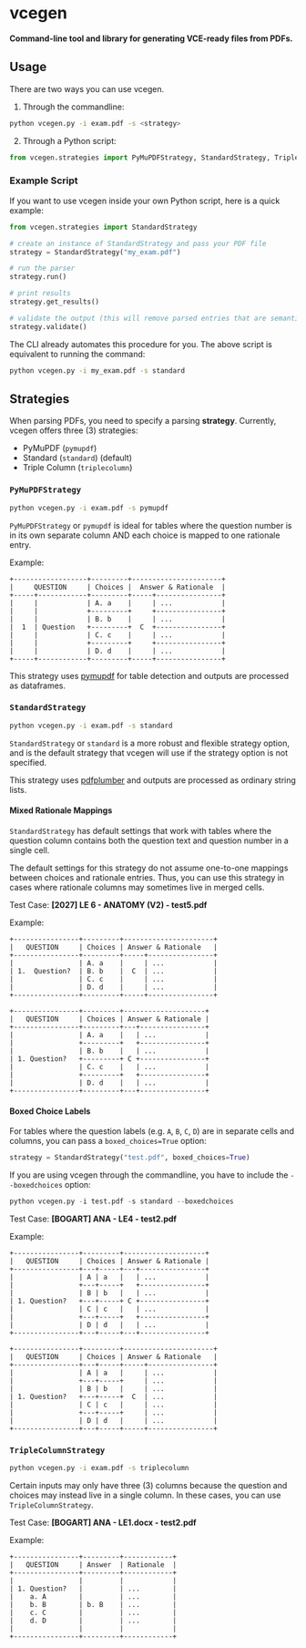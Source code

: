 # vcegen

**Command-line tool and library for generating VCE-ready files from PDFs.**

## Usage

There are two ways you can use vcegen.

1. Through the commandline:

```sh
python vcegen.py -i exam.pdf -s <strategy>
```

2. Through a Python script:

```python
from vcegen.strategies import PyMuPDFStrategy, StandardStrategy, TripleColumnStrategy
```

### Example Script

If you want to use vcegen inside your own Python script, here is a quick example:

```python
from vcegen.strategies import StandardStrategy

# create an instance of StandardStrategy and pass your PDF file
strategy = StandardStrategy("my_exam.pdf")

# run the parser
strategy.run()

# print results
strategy.get_results()

# validate the output (this will remove parsed entries that are semantically invalid)
strategy.validate()
```

The CLI already automates this procedure for you. The above script is equivalent to running the command:

```sh
python vcegen.py -i my_exam.pdf -s standard
```

## Strategies

When parsing PDFs, you need to specify a parsing **strategy**. Currently, vcegen offers three (3) strategies:

* PyMuPDF (`pymupdf`)
* Standard (`standard`) (default)
* Triple Column (`triplecolumn`)

### `PyMuPDFStrategy`

```sh
python vcegen.py -i exam.pdf -s pymupdf
```

`PyMuPDFStrategy` or `pymupdf` is ideal for tables where the question number is in its own separate column AND each choice is mapped to one rationale entry.

Example:

```
+------------------+---------+----------------------+
|     QUESTION     | Choices |  Answer & Rationale  |
+-----+------------+---------+-----+----------------+
|     |            | A. a    |     | ...            |
|     |            +---------+     +----------------+
|     |            | B. b    |     | ...            |
|  1  | Question   +---------+  C  +----------------+
|     |            | C. c    |     | ...            |
|     |            +---------+     +----------------+
|     |            | D. d    |     | ...            |
+-----+------------+---------+-----+----------------+
```

This strategy uses [pymupdf](https://pymupdf.readthedocs.io/) for table detection and outputs are processed as dataframes.

### `StandardStrategy`

```sh
python vcegen.py -i exam.pdf -s standard
```

`StandardStrategy` or `standard` is a more robust and flexible strategy option, and is the default strategy that vcegen will use if the strategy option is not specified.

This strategy uses [pdfplumber](https://github.com/jsvine/pdfplumber) and outputs are processed as ordinary string lists.

#### Mixed Rationale Mappings

`StandardStrategy` has default settings that work with tables where the question column contains both the question text and question number in a single cell. 

The default settings for this strategy do not assume one-to-one mappings between choices and rationale entries. Thus, you can use this strategy in cases where rationale columns may sometimes live in merged cells.

Test Case: **[2027] LE 6 - ANATOMY (V2) - test5.pdf**

Example:

```
+----------------+---------+----------------------+
|   QUESTION     | Choices | Answer & Rationale   |
+----------------+---------+-----+----------------+
|                | A. a    |     | ...            |
| 1.  Question?  | B. b    |  C  | ...            |
|                | C. c    |     | ...            |
|                | D. d    |     | ...            |
+----------------+---------+-----+----------------+
```

```
+----------------+---------+--------------------+
|   QUESTION     | Choices | Answer & Rationale |
+----------------+---------+---+----------------+
|                | A. a    |   | ...            |
|                +---------+   +----------------+
|                | B. b    |   | ...            |
| 1. Question?   +---------+ C +----------------+
|                | C. c    |   | ...            |
|                +---------+   +----------------+
|                | D. d    |   | ...            |
+----------------+---------+---+----------------+
```

#### Boxed Choice Labels

For tables where the question labels (e.g. `A`, `B`, `C`, `D`) are in separate cells and columns, you can pass a `boxed_choices=True` option:

```python
strategy = StandardStrategy("test.pdf", boxed_choices=True)
```

If you are using vcegen through the commandline, you have to include the `--boxedchoices` option:

```python
python vcegen.py -i test.pdf -s standard --boxedchoices
```

Test Case: **[BOGART] ANA - LE4 - test2.pdf**

Example:

```
+----------------+---------+--------------------+
|   QUESTION     | Choices | Answer & Rationale |
+----------------+---+-----+---+----------------+
|                | A | a   |   | ...            |
|                +---+-----+   +----------------+
|                | B | b   |   | ...            |
| 1. Question?   +---+-----+ C +----------------+
|                | C | c   |   | ...            |
|                +---+-----+   +----------------+
|                | D | d   |   | ...            |
+----------------+---+-----+---+----------------+
```

```
+----------------+---------+----------------------+
|   QUESTION     | Choices | Answer & Rationale   |
+----------------+---+-----+-----+----------------+
|                | A | a   |     | ...            |
|                +---+-----+     | ...            |
|                | B | b   |     | ...            |
| 1. Question?   +---+-----+  C  | ...            |
|                | C | c   |     | ...            |
|                +---+-----+     | ...            |
|                | D | d   |     | ...            |
+----------------+---+-----+-----+----------------+
```

### `TripleColumnStrategy`

```sh
python vcegen.py -i exam.pdf -s triplecolumn
```

Certain inputs may only have three (3) columns because the question and choices may instead live in a single column. In these cases, you can use `TripleColumnStrategy`.

Test Case: **[BOGART] ANA - LE1.docx - test2.pdf**

Example:

```
+----------------+---------+------------+
|   QUESTION     | Answer  | Rationale  |
+----------------+---------+------------+
|                |         |            |
| 1. Question?   |         | ...        |
|    a. A        |         | ...        |
|    b. B        | b. B    | ...        |
|    c. C        |         | ...        |
|    d. D        |         | ...        |
|                |         |            |
+----------------+---------+------------+
```
